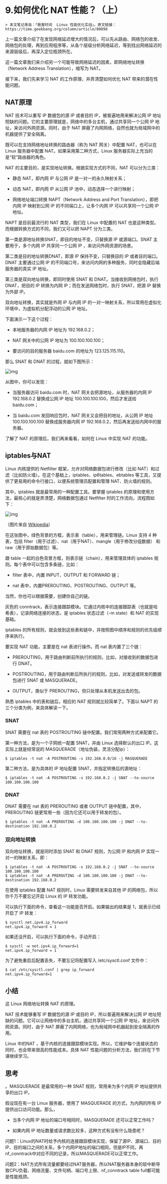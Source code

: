 # 9.如何优化 NAT 性能？（上）
```
> 本文笔记来自：「极客时间  Linux 性能优化实战」，原文链接：https://time.geekbang.org/column/article/80898
```

上一篇文章介绍了在发现网络延迟增大的情况后，可以先从路由、网络包的收发、网络包的处理，再到应用程序等，从各个层级分析网络延迟，等到找出网络延迟的来源层级后，再深入定位瓶颈所在。

这一篇文章我们来介绍另一个可能导致网络延迟的因素，即网络地址转换（Network Address Translation），缩写为 NAT。

接下来，我们先来学习 NAT 的工作原理，并弄清楚如何优化 NAT 带来的潜在性能问题。

## NAT原理

NAT 技术可以重写 IP 数据包的源 IP 或者目的 IP，被普遍地用来解决公网 IP 地址短缺的问题。它的主要原理就是，网络中的多台主机，通过共享同一个公网 IP 地址，来访问外网资源。同时，由于 NAT 屏蔽了内网网络，自然也就为局域网中的机器提供了安全隔离。

既可以在支持网络地址转换的路由器（称为 NAT 网关）中配置 NAT，也可以在 Linux 服务器中配置 NAT。如果采用第二种方式，Linux 服务器实际上充当的是“软”路由器的角色。

NAT 的主要目的，是实现地址转换。根据实现方式的不同，NAT 可以分为三类：

- 静态 NAT，即内网 IP 与公网 IP 是一对一的永久映射关系；

- 动态 NAT，即内网 IP 从公网 IP 池中，动态选择一个进行映射；

- 网络地址端口转换 NAPT（Network Address and Port Translation），即把内网 IP 映射到公网 IP 的不同端口上，让多个内网 IP 可以共享同一个公网 IP 地址。


NAPT 是目前最流行的 NAT 类型，我们在 Linux 中配置的 NAT 也是这种类型。而根据转换方式的不同，我们又可以把 NAPT 分为三类。

第一类是源地址转换SNAT，即目的地址不变，只替换源 IP 或源端口。SNAT 主要用于，多个内网 IP 共享同一个公网 IP ，来访问外网资源的场景。

第二类是目的地址转换DNAT，即源 IP 保持不变，只替换目的 IP 或者目的端口。DNAT 主要通过公网 IP 的不同端口号，来访问内网的多种服务，同时会隐藏后端服务器的真实 IP 地址。

第三类是双向地址转换，即同时使用 SNAT 和 DNAT。当接收到网络包时，执行 DNAT，把目的 IP 转换为内网 IP；而在发送网络包时，执行 SNAT，把源 IP 替换为外部 IP。

双向地址转换，其实就是外网 IP 与内网 IP 的一对一映射关系，所以常用在虚拟化环境中，为虚拟机分配浮动的公网 IP 地址。

下面演示一下这个过程：

- 本地服务器的内网 IP 地址为 192.168.0.2；

- NAT 网关中的公网 IP 地址为 100.100.100.100；

- 要访问的目的服务器 baidu.com 的地址为 123.125.115.110。


那么 SNAT 和 DNAT 的过程，就如下图所示：

![img](https://static001.geekbang.org/resource/image/c7/e4/c743105dc7bd955a4a300d6b55b7a0e4.png?wh=712*610)

从图中，你可以发现：

- 当服务器访问 baidu.com 时，NAT 网关会把源地址，从服务器的内网 IP 192.168.0.2 替换成公网 IP 地址 100.100.100.100，然后才发送给 baidu.com；

- 当 baidu.com 发回响应包时，NAT 网关又会把目的地址，从公网 IP 地址 100.100.100.100 替换成服务器内网 IP 192.168.0.2，然后再发送给内网中的服务器。


了解了 NAT 的原理后，我们再来看看，如何在 Linux 中实现 NAT 的功能。

## iptables与NAT

Linux 内核提供的 Netfilter 框架，允许对网络数据包进行修改（比如 NAT）和过滤（比如防火墙）。在这个基础上，iptables、ip6tables、ebtables 等工具，又提供了更易用的命令行接口，以便系统管理员配置和管理 NAT、防火墙的规则。

其中，iptables 就是最常用的一种配置工具。要掌握 iptables 的原理和使用方法，最核心的就是弄清楚，网络数据包通过 Netfilter 时的工作流向，流程图如下：

![img](https://static001.geekbang.org/resource/image/c6/56/c6de40c5bd304132a1b508ba669e7b56.png?wh=1415*435)

（图片来自 [Wikipedia](https://en.wikipedia.org/wiki/Iptables)）

在这张图中，绿色背景的方框，表示表（table），用来管理链。Linux 支持 4 种表，包括 filter（用于过滤）、nat（用于NAT）、mangle（用于修改分组数据） 和 raw（用于原始数据包）等。

跟 table 一起的白色背景方框，则表示链（chain），用来管理具体的 iptables 规则。每个表中可以包含多条链，比如：

- filter 表中，内置 INPUT、OUTPUT 和 FORWARD 链；

- nat 表中，内置PREROUTING、POSTROUTING、OUTPUT 等。


当然，你也可以根据需要，创建你自己的链。

灰色的 conntrack，表示连接跟踪模块。它通过内核中的连接跟踪表（也就是哈希表），记录网络连接的状态，是 iptables 状态过滤（-m state）和 NAT 的实现基础。

iptables 的所有规则，就会放到这些表和链中，并按照图中顺序和规则的优先级顺序来执行。

要实现 NAT 功能，主要是在 nat 表进行操作。而 nat 表内置了三个链：

- PREROUTING，用于路由判断前所执行的规则，比如，对接收到的数据包进行 DNAT。

- POSTROUTING，用于路由判断后所执行的规则，比如，对发送或转发的数据包进行 SNAT 或 MASQUERADE。

- OUTPUT，类似于 PREROUTING，但只处理从本机发送出去的包。


熟悉 iptables 中的表和链后，相应的 NAT 规则就比较简单了。下面以 NAPT 的三个分类为例，来具体解读一下。

### **SNAT**

SNAT 需要在 nat 表的 POSTROUTING 链中配置。我们常用两种方式来配置它。

第一种方法，是为一个子网统一配置 SNAT，并由 Linux 选择默认的出口 IP。这实际上就是经常说的 MASQUERADE（地址伪装，灵活分配ip）：

```
$ iptables -t nat -A POSTROUTING -s 192.168.0.0/16 -j MASQUERADE

```

第二种方法，是为具体的 IP 地址配置 SNAT，并指定转换后的源地址：

```
$ iptables -t nat -A POSTROUTING -s 192.168.0.2 -j SNAT --to-source 100.100.100.100

```

### **DNAT**

DNAT 需要在 nat 表的 PREROUTING 或者 OUTPUT 链中配置，其中， PREROUTING 链更常用一些（因为它还可以用于转发的包）。

```
$ iptables -t nat -A PREROUTING -d 100.100.100.100 -j DNAT --to-destination 192.168.0.2

```

### **双向地址转换**

双向地址转换，就是同时添加 SNAT 和 DNAT 规则，为公网 IP 和内网 IP 实现一对一的映射关系，即：

```
$ iptables -t nat -A POSTROUTING -s 192.168.0.2 -j SNAT --to-source 100.100.100.100
$ iptables -t nat -A PREROUTING -d 100.100.100.100 -j DNAT --to-destination 192.168.0.2

```

在使用 iptables 配置 NAT 规则时，Linux 需要转发来自其他 IP 的网络包，所以你千万不要忘记开启 Linux 的 IP 转发功能。

可以执行下面的命令，查看这一功能是否开启。如果输出的结果是 1，就表示已经开启了 IP 转发：

```
$ sysctl net.ipv4.ip_forward
net.ipv4.ip_forward = 1

```

如果还没开启，可以执行下面的命令，手动开启：

```
$ sysctl -w net.ipv4.ip_forward=1
net.ipv4.ip_forward = 1

```

为了避免重启后配置丢失，不要忘记将配置写入 /etc/sysctl.conf 文件中：

```
$ cat /etc/sysctl.conf | grep ip_forward
net.ipv4.ip_forward=1

```

## 小结

这 Linux 网络地址转换 NAT 的原理。

NAT 技术能够重写 IP 数据包的源 IP 或目的 IP，所以普遍用来解决公网 IP 地址短缺的问题。它可以让网络中的多台主机，通过共享同一个公网 IP 地址，来访问外网资源。同时，由于 NAT 屏蔽了内网网络，也为局域网中机器起到安全隔离的作用。

Linux 中的NAT ，基于内核的连接跟踪模块实现。所以，它维护每个连接状态的同时，也会带来很高的性能成本。具体 NAT 性能问题的分析方法，我们将在下节课继续学习。

## 思考

。MASQUERADE 是最常用的一种 SNAT 规则，常用来为多个内网 IP 地址提供共享的出口 IP。

假设现在有一台 Linux 服务器，使用了 MASQUERADE 的方式，为内网的所有 IP 提供出口访问功能。那么，

- 当多个内网 IP 地址的端口号相同时，MASQUERADE 还可以正常工作吗？

- 如果内网 IP 地址数量或请求数比较多，这种方式有没有什么隐患呢？

问题1：Linux的NAT时给予内核的连接跟踪模块实现，保留了源IP、源端口、目的IP、目的端口之间的关系，多个内网IP地址的端口相同，但是IP不同，再nf_conntrack中对应不同的记录，所以MASQUERADE可以正常工作。 

问题2：NAT方式所有流量都要经过NAT服务器，所以NAT服务器本身的软中断导致CPU负载、网络流量、文件句柄、端口号上限、nf_conntrack table full都可能是性能瓶颈。